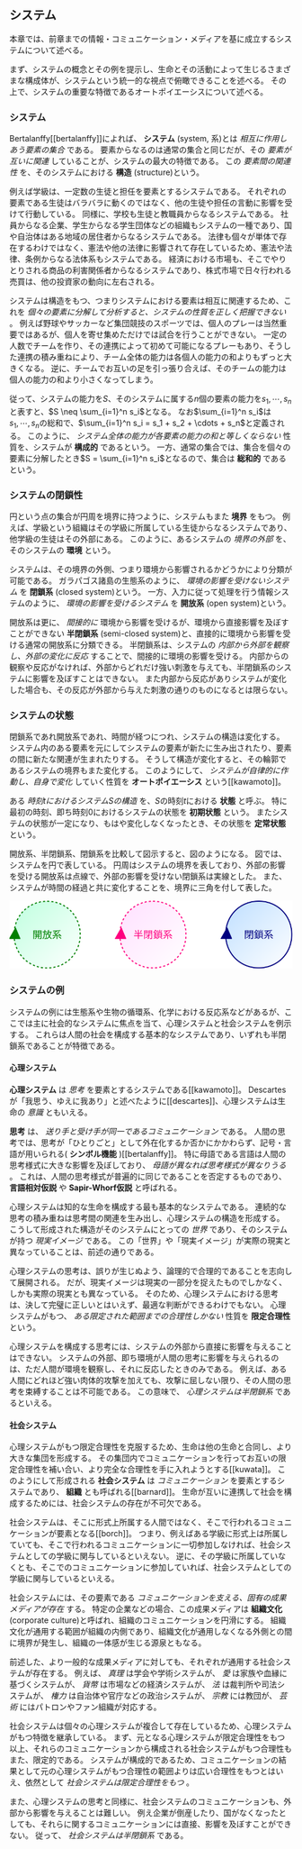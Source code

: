 
## システム
本章では、前章までの情報・コミュニケーション・メディアを基に成立するシステムについて述べる。

まず、システムの概念とその例を提示し、生命とその活動によって生じるさまざまな構成体が、システムという統一的な視点で俯瞰できることを述べる。
その上で、システムの重要な特徴であるオートポイエーシスについて述べる。


### システム
Bertalanffy\[[bertalanffy]\]によれば、 **システム** (system, 系)とは *相互に作用しあう要素の集合* である。
要素からなるのは通常の集合と同じだが、その *要素が互いに関連* していることが、システムの最大の特徴である。
この *要素間の関連性* を、そのシステムにおける **構造** (structure)という。

例えば学級は、一定数の生徒と担任を要素とするシステムである。
それぞれの要素である生徒はバラバラに動くのではなく、他の生徒や担任の言動に影響を受けて行動している。
同様に、学校も生徒と教職員からなるシステムである。
社員からなる企業、学生からなる学生団体などの組織もシステムの一種であり、国や自治体はある地域の居住者からなるシステムである。
法律も個々が単体で存在するわけではなく、憲法や他の法律に影響されて存在しているため、憲法や法律、条例からなる法体系もシステムである。
経済における市場も、そこでやりとりされる商品の利害関係者からなるシステムであり、株式市場で日々行われる売買は、他の投資家の動向に左右される。

システムは構造をもつ、つまりシステムにおける要素は相互に関連するため、これを *個々の要素に分解して分析すると、システムの性質を正しく把握できない* 。
例えば野球やサッカーなど集団競技のスポーツでは、個人のプレーは当然重要ではあるが、個人を寄せ集めただけでは試合を行うことができない。
一定の人数でチームを作り、その連携によって初めて可能になるプレーもあり、そうした連携の積み重ねにより、チーム全体の能力は各個人の能力の和よりもずっと大きくなる。
逆に、チームでお互いの足を引っ張り合えば、そのチームの能力は個人の能力の和より小さくなってしまう。

従って、システムの能力を$S$、そのシステムに属する$n$個の要素の能力を$s_1, \cdots, s_n$と表すと、$S \neq \sum_{i=1}^n s_i$となる。
なお$\sum_{i=1}^n s_i$は$s_1, \cdots, s_n$の総和で、$\sum_{i=1}^n s_i = s_1 + s_2 + \cdots + s_n$と定義される。
このように、 *システム全体の能力が各要素の能力の和と等しくならない* 性質を、システムが **構成的** であるという。
一方、通常の集合では、集合を個々の要素に分解したとき$S = \sum_{i=1}^n s_i$となるので、集合は **総和的** であるという。


### システムの閉鎖性
円という点の集合が円周を境界に持つように、システムもまた **境界** をもつ。
例えば、学級という組織はその学級に所属している生徒からなるシステムであり、他学級の生徒はその外部にある。
このように、あるシステムの *境界の外部* を、そのシステムの **環境** という。

システムは、その境界の外側、つまり環境から影響されるかどうかにより分類が可能である。
ガラパゴス諸島の生態系のように、 *環境の影響を受けないシステム* を **閉鎖系** (closed system)という。
一方、入力に従って処理を行う情報システムのように、 *環境の影響を受けるシステム* を **開放系** (open system)という。

開放系は更に、 *間接的に* 環境から影響を受けるが、環境から直接影響を及ぼすことができない **半閉鎖系** (semi-closed system)と、直接的に環境から影響を受ける通常の開放系に分類できる。
半閉鎖系は、システムの *内部から外部を観察し、外部の変化に反応* することで、間接的に環境の影響を受ける。
内部からの観察や反応がなければ、外部からどれだけ強い刺激を与えても、半閉鎖系のシステムに影響を及ぼすことはできない。
また内部から反応がありシステムが変化した場合も、その反応が外部から与えた刺激の通りのものになるとは限らない。


### システムの状態
閉鎖系であれ開放系であれ、時間が経つにつれ、システムの構造は変化する。
システム内のある要素を元にしてシステムの要素が新たに生み出されたり、要素の間に新たな関連が生まれたりする。
そうして構造が変化すると、その輪郭であるシステムの境界もまた変化する。
このようにして、 *システムが自律的に作動し、自身で変化* していく性質を **オートポイエーシス** という\[[kawamoto]\]。

ある *時刻$t$におけるシステム$S$の構造* を、$S$の時刻$t$における **状態** と呼ぶ。
特に最初の時刻、即ち時刻0におけるシステムの状態を **初期状態** という。
またシステムの状態が一定になり、もはや変化しなくなったとき、その状態を **定常状態** という。


開放系、半閉鎖系、閉鎖系を比較して図示すると、図のようになる。
図では、システムを円で表している。
円周はシステムの境界を表しており、外部の影響を受ける開放系は点線で、外部の影響を受けない閉鎖系は実線とした。
また、システムが時間の経過と共に変化することを、境界に三角を付して表した。


![fig:system. 開放性によるシステムの分類](system.svg)


### システムの例
システムの例には生態系や生物の循環系、化学における反応系などがあるが、ここでは主に社会的なシステムに焦点を当て、心理システムと社会システムを例示する。
これらは人間の社会を構成する基本的なシステムであり、いずれも半閉鎖系であることが特徴である。


#### 心理システム
 **心理システム** は *思考* を要素とするシステムである\[[kawamoto]\]。
Descartesが「我思う、ゆえに我あり」と述べたように\[[descartes]\]、心理システムは生命の *意識* ともいえる。

 **思考** は、 *送り手と受け手が同一であるコミュニケーション* である。
人間の思考では、思考が「ひとりごと」として外在化するか否かにかかわらず、記号・言語が用いられる( **シンボル機能** )\[[bertalanffy]\]。
特に母語である言語は人間の思考様式に大きな影響を及ぼしており、 *母語が異なれば思考様式が異なりうる* 。
これは、人間の思考様式が普遍的に同じであることを否定するものであり、 **言語相対仮説** や **Sapir-Whorf仮説** と呼ばれる。

心理システムは知的な生命を構成する最も基本的なシステムである。
連続的な思考の積み重ねは思考間の関連を生み出し、心理システムの構造を形成する。
こうして形成された構造がそのシステムにとっての *世界* であり、そのシステムが持つ *現実イメージ* である。
この「世界」や「現実イメージ」が実際の現実と異なっていることは、前述の通りである。

心理システムの思考は、誤りが生じぬよう、論理的で合理的であることを志向して展開される。
だが、現実イメージは現実の一部分を捉えたものでしかなく、しかも実際の現実とも異なっている。
そのため、心理システムにおける思考は、決して完璧に正しいとはいえず、最適な判断ができるわけでもない。
心理システムがもつ、 *ある限定された範囲までの合理性しかない* 性質を **限定合理性** という。


心理システムを構成する思考には、システムの外部から直接に影響を与えることはできない。
システムの外部、即ち環境が人間の思考に影響を与えられるのは、ただ人間が環境を観察し、それに反応したときのみである。
例えば、ある人間にどれほど強い肉体的攻撃を加えても、攻撃に屈しない限り、その人間の思考を束縛することは不可能である。
この意味で、 *心理システムは半閉鎖系* であるといえる。


#### 社会システム
心理システムがもつ限定合理性を克服するため、生命は他の生命と合同し、より大きな集団を形成する。
その集団内でコミュニケーションを行ってお互いの限定合理性を補い合い、より完全な合理性を手に入れようとする\[[kuwata]\]。
このようにして形成される **社会システム** は *コミュニケーション* を要素とするシステムであり、 **組織** とも呼ばれる\[[barnard]\]。
生命が互いに連携して社会を構成するためには、社会システムの存在が不可欠である。

社会システムは、そこに形式上所属する人間ではなく、そこで行われるコミュニケーションが要素となる\[[borch]\]。
つまり、例えばある学級に形式上は所属していても、そこで行われるコミュニケーションに一切参加しなければ、社会システムとしての学級に関与しているといえない。
逆に、その学級に所属していなくとも、そこでのコミュニケーションに参加していれば、社会システムとしての学級に関与しているといえる。

社会システムには、その要素である *コミュニケーションを支える、固有の成果メディアが存在* する。
特定の企業などの場合、この成果メディアは **組織文化** (corporate culture)と呼ばれ、組織のコミュニケーションを円滑にする。
組織文化が通用する範囲が組織の内側であり、組織文化が通用しなくなる外側との間に境界が発生し、組織の一体感が生じる源泉ともなる。

前述した、より一般的な成果メディアに対しても、それぞれが通用する社会システムが存在する。
例えば、 *真理* は学会や学術システムが、 *愛* は家族や血縁に基づくシステムが、 *貨幣* は市場などの経済システムが、 *法* は裁判所や司法システムが、 *権力* は自治体や官庁などの政治システムが、 *宗教* には教団が、 *芸術* にはパトロンやファン組織が対応する。

社会システムは個々の心理システムが複合して存在しているため、心理システムがもつ特徴を継承している。
まず、元となる心理システムが限定合理性をもつ以上、それらのコミュニケーションから構成される社会システムがもつ合理性もまた、限定的である。
システムが構成的であるため、コミュニケーションの結果として元の心理システムがもつ合理性の範囲よりは広い合理性をもつとはいえ、依然として *社会システムは限定合理性をもつ* 。

また、心理システムの思考と同様に、社会システムのコミュニケーションも、外部から影響を与えることは難しい。
例え企業が倒産したり、国がなくなったとしても、それらに関するコミュニケーションには直接、影響を及ぼすことができない。
従って、 *社会システムは半閉鎖系* である。

